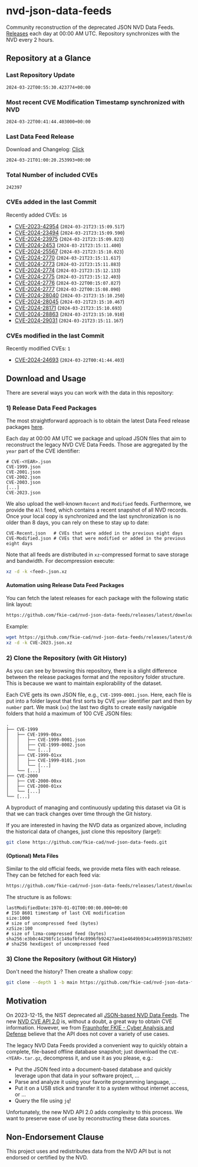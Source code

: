 # nvd-json-data-feeds

Community reconstruction of the deprecated JSON NVD Data Feeds. 
[Releases](https://github.com/fkie-cad/nvd-json-data-feeds/releases/latest) each day at 00:00 AM UTC.
Repository synchronizes with the NVD every 2 hours.

## Repository at a Glance

### Last Repository Update

```plain
2024-03-22T00:55:30.423774+00:00
```

### Most recent CVE Modification Timestamp synchronized with NVD

```plain
2024-03-22T00:41:44.403000+00:00
```

### Last Data Feed Release

Download and Changelog: [Click](https://github.com/fkie-cad/nvd-json-data-feeds/releases/latest)

```plain
2024-03-21T01:00:20.253993+00:00
```

### Total Number of included CVEs

```plain
242397
```

### CVEs added in the last Commit

Recently added CVEs: `16`

* [CVE-2023-42954](CVE-2023/CVE-2023-429xx/CVE-2023-42954.json) (`2024-03-21T23:15:09.517`)
* [CVE-2024-23494](CVE-2024/CVE-2024-234xx/CVE-2024-23494.json) (`2024-03-21T23:15:09.590`)
* [CVE-2024-23975](CVE-2024/CVE-2024-239xx/CVE-2024-23975.json) (`2024-03-21T23:15:09.823`)
* [CVE-2024-2453](CVE-2024/CVE-2024-24xx/CVE-2024-2453.json) (`2024-03-21T23:15:11.400`)
* [CVE-2024-25567](CVE-2024/CVE-2024-255xx/CVE-2024-25567.json) (`2024-03-21T23:15:10.023`)
* [CVE-2024-2770](CVE-2024/CVE-2024-27xx/CVE-2024-2770.json) (`2024-03-21T23:15:11.617`)
* [CVE-2024-2773](CVE-2024/CVE-2024-27xx/CVE-2024-2773.json) (`2024-03-21T23:15:11.883`)
* [CVE-2024-2774](CVE-2024/CVE-2024-27xx/CVE-2024-2774.json) (`2024-03-21T23:15:12.133`)
* [CVE-2024-2775](CVE-2024/CVE-2024-27xx/CVE-2024-2775.json) (`2024-03-21T23:15:12.403`)
* [CVE-2024-2776](CVE-2024/CVE-2024-27xx/CVE-2024-2776.json) (`2024-03-22T00:15:07.827`)
* [CVE-2024-2777](CVE-2024/CVE-2024-27xx/CVE-2024-2777.json) (`2024-03-22T00:15:08.090`)
* [CVE-2024-28040](CVE-2024/CVE-2024-280xx/CVE-2024-28040.json) (`2024-03-21T23:15:10.250`)
* [CVE-2024-28045](CVE-2024/CVE-2024-280xx/CVE-2024-28045.json) (`2024-03-21T23:15:10.467`)
* [CVE-2024-28171](CVE-2024/CVE-2024-281xx/CVE-2024-28171.json) (`2024-03-21T23:15:10.693`)
* [CVE-2024-28863](CVE-2024/CVE-2024-288xx/CVE-2024-28863.json) (`2024-03-21T23:15:10.910`)
* [CVE-2024-29031](CVE-2024/CVE-2024-290xx/CVE-2024-29031.json) (`2024-03-21T23:15:11.167`)


### CVEs modified in the last Commit

Recently modified CVEs: `1`

* [CVE-2024-24693](CVE-2024/CVE-2024-246xx/CVE-2024-24693.json) (`2024-03-22T00:41:44.403`)


## Download and Usage

There are several ways you can work with the data in this repository:

### 1) Release Data Feed Packages

The most straightforward approach is to obtain the latest Data Feed release packages [here](https://github.com/fkie-cad/nvd-json-data-feeds/releases/latest).

Each day at 00:00 AM UTC we package and upload JSON files that aim to reconstruct the legacy NVD CVE Data Feeds.
Those are aggregated by the `year` part of the CVE identifier:

```
# CVE-<YEAR>.json
CVE-1999.json
CVE-2001.json
CVE-2002.json
CVE-2003.json
[...]
CVE-2023.json
```

We also upload the well-known `Recent` and `Modified` feeds.
Furthermore, we provide the `All` feed, which contains a recent snapshot of all NVD records.
Once your local copy is synchronized and the last synchronization is no older than 8 days, you can rely on these to stay up to date:

```plain
CVE-Recent.json   # CVEs that were added in the previous eight days
CVE-Modified.json # CVEs that were modified or added in the previous eight days
```

Note that all feeds are distributed in `xz`-compressed format to save storage and bandwidth.
For decompression execute:

```sh
xz -d -k <feed>.json.xz
```


#### Automation using Release Data Feed Packages

You can fetch the latest releases for each package with the following static link layout:

```sh
https://github.com/fkie-cad/nvd-json-data-feeds/releases/latest/download/CVE-<YEAR>.json.xz
```

Example:

```sh
wget https://github.com/fkie-cad/nvd-json-data-feeds/releases/latest/download/CVE-2023.json.xz
xz -d -k CVE-2023.json.xz
```



### 2) Clone the Repository (with Git History)

As you can see by browsing this repository, there is a slight difference between the release packages format and the repository folder structure.
This is because we want to maintain explorability of the dataset.

Each CVE gets its own JSON file, e.g., `CVE-1999-0001.json`.
Here, each file is put into a folder layout that first sorts by CVE `year` identifier part and then by `number` part.
We mask (`xx`) the last two digits to create easily navigable folders that hold a maximum of 100 CVE JSON files:

```plain
.
├── CVE-1999
│   ├── CVE-1999-00xx
│   │   ├── CVE-1999-0001.json
│   │   ├── CVE-1999-0002.json
│   │   └── [...]
│   ├── CVE-1999-01xx
│   │   ├── CVE-1999-0101.json
│   │   └── [...]
│   └── [...]
├── CVE-2000
│   ├── CVE-2000-00xx
│   ├── CVE-2000-01xx
│   └── [...]
└── [...]
```

A byproduct of managing and continuously updating this dataset via Git is that we can track changes over time through the Git history.

If you are interested in having the NVD data as organized above, including the historical data of changes, just clone this repository (large!):

```sh
git clone https://github.com/fkie-cad/nvd-json-data-feeds.git
```

#### (Optional) Meta Files

Similar to the old official feeds, we provide meta files with each release. They can be fetched for each feed via:

```sh
https://github.com/fkie-cad/nvd-json-data-feeds/releases/latest/download/CVE-<YEAR>.meta
```

The structure is as follows:

```plain
lastModifiedDate:1970-01-01T00:00:00.000+00:00                          # ISO 8601 timestamp of last CVE modification
size:1000                                                               # size of uncompressed feed (bytes)
xzSize:100                                                              # size of lzma-compressed feed (bytes)
sha256:e3b0c44298fc1c149afbf4c8996fb92427ae41e4649b934ca495991b7852b855 # sha256 hexdigest of uncompressed feed
```


### 3) Clone the Repository (without Git History)

Don't need the history? Then create a shallow copy:

```sh
git clone --depth 1 -b main https://github.com/fkie-cad/nvd-json-data-feeds.git
```

## Motivation

On 2023-12-15, the NIST deprecated all [JSON-based NVD Data Feeds](https://nvd.nist.gov/vuln/data-feeds#divRetirementBanner-1).
The new [NVD CVE API 2.0](https://nvd.nist.gov/developers/vulnerabilities) is, without a doubt, a great way to obtain CVE information.
However, we from [Fraunhofer FKIE - Cyber Analysis and Defense](https://www.fkie.fraunhofer.de/en/departments/cad.html) believe that the API does not cover a variety of use cases.

The legacy NVD Data Feeds provided a convenient way to quickly obtain a complete, file-based offline database snapshot; just download the `CVE-<YEAR>.tar.gz`, decompress it, and use it as you please, e.g.:

* Put the JSON feed into a document-based database and quickly leverage upon that data in your software project, ...
* Parse and analyze it using your favorite programming language, ...
* Put it on a USB stick and transfer it to a system without internet access, or ...
* Query the file using `jq`!

Unfortunately, the new NVD API 2.0 adds complexity to this process.
We want to preserve ease of use by reconstructing these data sources.

## Non-Endorsement Clause

This project uses and redistributes data from the NVD API but is not endorsed or certified by the NVD.